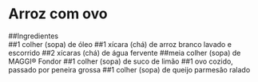 #	Arroz com ovo 
##Ingredientes	
##1 colher (sopa) de óleo
##1 xícara (chá) de arroz branco lavado e escorrido
##2 xícaras (chá) de água fervente
##meia colher (sopa) de MAGGI® Fondor
##1 colher (sopa) de suco de limão
##1 ovo cozido, passado por peneira grossa
##1 colher (sopa) de queijo parmesão ralado